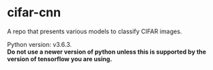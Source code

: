 # cifar-cnn

A repo that presents various models to classify CIFAR images. 

Python version: v3.6.3. <br>
__Do not use a newer version of python unless this is supported by the version of tensorflow you are using.__ 
